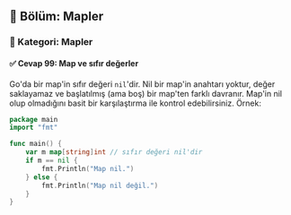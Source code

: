 ## 📘 Bölüm: Mapler  
### 🔹 Kategori: Mapler  
#### ✅ Cevap 99: Map ve sıfır değerler

Go'da bir map'in sıfır değeri `nil`'dir. Nil bir map'in anahtarı yoktur, değer saklayamaz ve başlatılmış (ama boş) bir map'ten farklı davranır. Map'in nil olup olmadığını basit bir karşılaştırma ile kontrol edebilirsiniz. Örnek:

```go
package main
import "fmt"

func main() {
    var m map[string]int // sıfır değeri nil'dir
    if m == nil {
        fmt.Println("Map nil.")
    } else {
        fmt.Println("Map nil değil.")
    }
}
```
